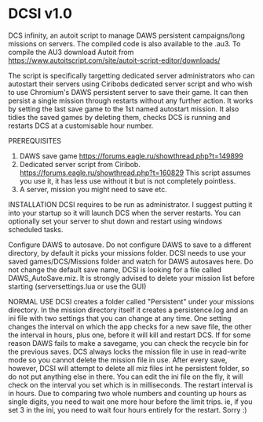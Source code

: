 # DCSI v1.0
DCS infinity, an autoit script to manage DAWS persistent campaigns/long missions on servers.
The compiled code is also available to the .au3. To compile the AU3 download Autoit from https://www.autoitscript.com/site/autoit-script-editor/downloads/ 

The script is specifically targetting dedicated server administrators who can autostart their servers using Ciribobs dedicated server script and who wish to use Chromium's DAWS persistent server to save their game. It can then persist a single mission through restarts without any further action. It works by setting the last save game to the 1st named autostart mission. It also tidies the saved games by deleting them, checks DCS is running and restarts DCS at a customisable hour number.

PREREQUISITES
1. DAWS save game https://forums.eagle.ru/showthread.php?t=149899
2. Dedicated server script from Ciribob. https://forums.eagle.ru/showthread.php?t=160829 This script assumes you use it, it has less use without it but is not completely pointless.
3. A server, mission you might need to save etc.

INSTALLATION
DCSI requires to be run as administrator. I suggest putting it into your startup so it will launch DCS when the server restarts. You can optionally set your server to shut down and restart using windows scheduled tasks.

Configure DAWS to autosave. Do not configure DAWS to save to a different directory, by default it picks your missions folder. DCSI needs to use your saved games/DCS/Missions folder and watch for DAWS autosaves here. Do not change the default save name, DCSI is looking for a file called DAWS_AutoSave.miz. It is strongly advised to delete your mission list before starting (serversettings.lua or use the GUI)

NORMAL USE
DCSI creates a folder called "Persistent" under your missions directory. In the mission directory itself it creates a persistence.log and an ini file with two settings that you can change at any time. One setting changes the interval on which the app checks for a new save file, the other the interval in hours, plus one, before it will kill and restart DCS. If for some reason DAWS fails to make a savegame, you can check the recycle bin for the previous saves. DCS always locks the mission file in use in read-write mode so you cannot delete the mission file in use. After every save, however, DCSI will attempt to delete all miz files int he persistent folder, so do not put anything else in there. You can edit the ini file on the fly, it will check on the interval you set which is in milliseconds. The restart interval is in hours. Due to comparing two whole numbers and counting up hours as single digits, you need to wait one more hour before the limit trips. ie, if you set 3 in the ini, you need to wait four hours entirely for the restart. Sorry :)
